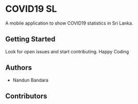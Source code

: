 # COVID19 SL

A mobile application to show COVID19 statistics in Sri Lanka.

## Getting Started

Look for open issues and start contributing. Happy Coding

## Authors
- Nandun Bandara 

## Contributors
